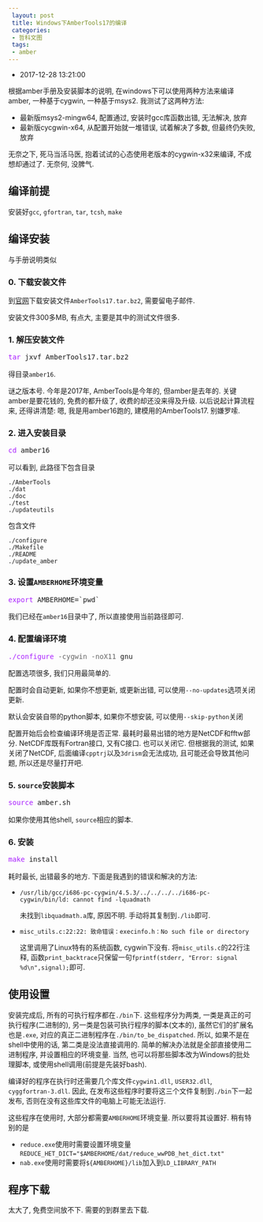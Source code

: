 ```yaml
---
 layout: post
 title: Windows下AmberTools17的编译
 categories:
 - 哲科文图
 tags:
 - amber
---
```


- 2017-12-28 13:21:00

根据amber手册及安装脚本的说明, 在windows下可以使用两种方法来编译amber, 一种基于cygwin, 一种基于msys2. 我测试了这两种方法:

- 最新版msys2-mingw64, 配置通过, 安装时gcc库函数出错, 无法解决, 放弃
- 最新版cycgwin-x64, 从配置开始就一堆错误, 试着解决了多数, 但最终仍失败, 放弃

无奈之下, 死马当活马医, 抱着试试的心态使用老版本的cygwin-x32来编译, 不成想却通过了. 无奈何, 没脾气.

## 编译前提

安装好`gcc`, `gfortran`, `tar`, `tcsh`, `make`

## 编译安装

与手册说明类似

### 0. 下载安装文件

到[官网](http://ambermd.org/#AmberTools)下载安装文件`AmberTools17.tar.bz2`, 需要留电子邮件.

安装文件300多MB, 有点大, 主要是其中的测试文件很多.

### 1. 解压安装文件

<div class="highlight"><pre style="line-height:125%"><span style="color:#A2F">tar</span> jxvf AmberTools17.tar.bz2
</pre></div>

得目录`amber16`.

谜之版本号. 今年是2017年, AmberTools是今年的, 但amber是去年的. 关键amber是要花钱的, 免费的都升级了, 收费的却还没来得及升级. 以后说起计算流程来, 还得讲清楚: 嗯, 我是用amber16跑的, 建模用的AmberTools17. 别嫌罗嗦.

### 2. 进入安装目录

<div class="highlight"><pre style="line-height:125%"><span style="color:#A2F">cd</span> amber16
</pre></div>

可以看到, 此路径下包含目录

	./AmberTools
	./dat
	./doc
	./test
	./updateutils

包含文件

	./configure
	./Makefile
	./README
	./update_amber

### 3. 设置`AMBERHOME`环境变量

<div class="highlight"><pre style="line-height:125%"><span style="color:#A2F">export</span> AMBERHOME=`pwd`
</pre></div>

我们已经在`amber16`目录中了, 所以直接使用当前路径即可.

### 4. 配置编译环境

<div class="highlight"><pre style="line-height:125%"><span style="color:#A2F">./configure</span> <span style="color:#666">-cygwin</span> <span style="color:#666">-noX11</span> gnu
</pre></div>

配置选项很多, 我们只用最简单的.

配置时会自动更新, 如果你不想更新, 或更新出错, 可以使用`--no-updates`选项关闭更新.

默认会安装自带的python脚本, 如果你不想安装, 可以使用`--skip-python`关闭

配置开始后会检查编译环境是否正常. 最耗时最易出错的地方是NetCDF和fftw部分. NetCDF库既有Fortran接口, 又有C接口. 也可以关闭它. 但根据我的测试, 如果关闭了NetCDF, 后面编译`cpptrj`以及`3drism`会无法成功, 且可能还会导致其他问题, 所以还是尽量打开吧.

### 5. `source`安装脚本

<div class="highlight"><pre style="line-height:125%"><span style="color:#A2F">source</span> amber.sh
</pre></div>

如果你使用其他shell, `source`相应的脚本.

### 6. 安装

<div class="highlight"><pre style="line-height:125%"><span style="color:#A2F">make</span> install
</pre></div>

耗时最长, 出错最多的地方. 下面是我遇到的错误和解决的方法:

- `/usr/lib/gcc/i686-pc-cygwin/4.5.3/../../../../i686-pc-cygwin/bin/ld: cannot find -lquadmath`

	未找到`libquadmath.a`库, 原因不明. 手动将其复制到`./lib`即可.

- `misc_utils.c:22:22: 致命错误：execinfo.h：No such file or directory`

	这里调用了Linux特有的系统函数, cygwin下没有. 将`misc_utils.c`的22行注释, 函数`print_backtrace`只保留一句`fprintf(stderr, "Error: signal %d\n",signal);`即可.

## 使用设置

安装完成后, 所有的可执行程序都在`./bin`下. 这些程序分为两类, 一类是真正的可执行程序(二进制的), 另一类是包装可执行程序的脚本(文本的), 虽然它们的扩展名也是`.exe`, 对应的真正二进制程序在`./bin/to_be_dispatched`. 所以, 如果不是在shell中使用的话, 第二类是没法直接调用的. 简单的解决办法就是全部直接使用二进制程序, 并设置相应的环境变量. 当然, 也可以将那些脚本改为Windows的批处理脚本, 或使用shell调用(前提是先装好bash).

编译好的程序在执行时还需要几个库文件`cygwin1.dll`, `USER32.dll`, `cyggfortran-3.dll`. 因此, 在发布这些程序时要将这三个文件复制到`./bin`下一起发布, 否则在没有这些库文件的电脑上可能无法运行.

这些程序在使用时, 大部分都需要`AMBERHOME`环境变量. 所以要将其设置好. 稍有特别的是

- `reduce.exe`使用时需要设置环境变量`REDUCE_HET_DICT="$AMBERHOME/dat/reduce_wwPDB_het_dict.txt"`
- `nab.exe`使用时需要将`${AMBERHOME}/lib`加入到`LD_LIBRARY_PATH`

## 程序下载

太大了, 免费空间放不下. 需要的到群里去下载.
